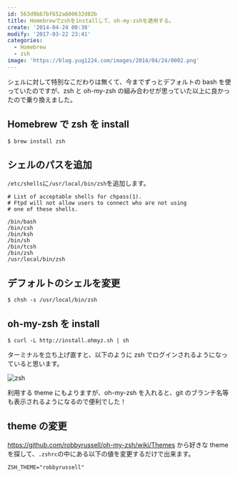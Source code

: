 ```yaml
---
id: 563d9b67bf652a600632d02b
title: Homebrewでzshをinstallして、oh-my-zshを適用する。
create: '2014-04-24 00:38'
modify: '2017-03-22 23:41'
categories:
  - Homebrew
  - zsh
image: 'https://blog.yug1224.com/images/2014/04/24/0002.png'
---
```


シェルに対して特別なこだわりは無くて、今までずっとデフォルトの bash を使っていたのですが、zsh と oh-my-zsh の組み合わせが思っていた以上に良かったので乗り換えました。

## Homebrew で zsh を install

```
$ brew install zsh
```

## シェルのパスを追加

`/etc/shells`に`/usr/local/bin/zsh`を追加します。

```
# List of acceptable shells for chpass(1).
# Ftpd will not allow users to connect who are not using
# one of these shells.

/bin/bash
/bin/csh
/bin/ksh
/bin/sh
/bin/tcsh
/bin/zsh
/usr/local/bin/zsh
```

## デフォルトのシェルを変更

```
$ chsh -s /usr/local/bin/zsh
```

## oh-my-zsh を install

```
$ curl -L http://install.ohmyz.sh | sh
```

<!-- more -->

ターミナルを立ち上げ直すと、以下のように zsh でログインされるようになっていると思います。

![zsh](/images/2014/04/24/0002.png)

利用する theme にもよりますが、oh-my-zsh を入れると、git のブランチ名等も表示されるようになるので便利でした！

## theme の変更

https://github.com/robbyrussell/oh-my-zsh/wiki/Themes から好きな theme を探して、`.zshrc`の中にある以下の値を変更するだけで出来ます。

```
ZSH_THEME="robbyrussell"
```

